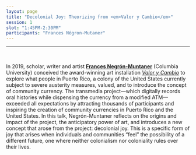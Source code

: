 ```yaml
---
layout: page
title: "Decolonial Joy: Theorizing from <em>Valor y Cambio</em>"
session: 1
slot: "1:45PM-2:30PM"
participants: "Frances Négron-Mutaner"
---
```


---


<br>

In 2019, scholar, writer and artist **[Frances Negrón-Muntaner]({{site.baseurl}}/bios#frances-negrón-muntaner)** (Columbia University) conceived the award-winning art installation *[Valor y Cambio](https://www.valorycambio.org/)* to explore what people in Puerto Rico, a colony of the United States currently subject to severe austerity measures, valued, and to introduce the concept of community currency. The transmedia project—which digitally records oral histories while dispensing the currency from a modified ATM—exceeded all expectations by attracting thousands of participants and inspiring the creation of community currencies in Puerto Rico and the United States. In this talk, Negrón-Muntaner reflects on the origins and impact of the project, the anticipatory power of art, and introduces a new concept that arose from the project: decolonial joy. This is a specific form of joy that arises when individuals and communities “feel” the possibility of a different future, one where neither colonialism nor coloniality rules over their lives.